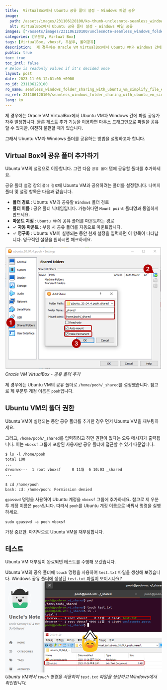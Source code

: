 ```yaml
---
title:  VirtualBox에서 Ubuntu 공유 폴더 설정 - Windows 파일 공유
image:
  path: /assets/images/231106120100/ko-thumb-unclesnote-seamless_windows_folder_sharing_with_ubuntu_vm_simplify_file_exchange.png
  alt: VirtualBox에서 Ubuntu 공유 폴더 설정 - Windows 파일 공유
images: ["/assets/images/231106120100/unclesnote-seamless_windows_folder_sharing_with_ubuntu_vm_simplify_file_exchange-oracle_vm_virtualbox-add_shared_folder.png", "/assets/images/231106120100/unclesnote-seamless_windows_folder_sharing_with_ubuntu_vm_simplify_file_exchange-create_a_test.txt_file_using_the_touch_command_in_ubuntu_vm_and_check_it_in_windows.png"]
categories: [우분투, Virtual Box]
tags: [VirtualBox, vboxsf, 우분투, 폴더공유]
description:  제 경우에는 Oracle VM VirtualBox에서 Ubuntu VM과 Windows 간에 파일 공유가 자주 발생합니다. 물론 게스트 추가 기능을 이용하면 마우스 드래그만으로 파일을 공유할 수 있지만, 여전히 불편할 때가 있습니다. 그래서 Ubuntu VM과 Windows 폴더를
public: true
toc: true
toc_intl: false
# Below is readonly values if it's decided once
layout: post
date: 2023-11-06 12:01:00 +0900
ro_id: 231106120100
ro_name: seamless_windows_folder_sharing_with_ubuntu_vm_simplify_file_exchange
ro_ref: 231106120100/seamless_windows_folder_sharing_with_ubuntu_vm_simplify_file_exchange
lang: ko
---
```

제 경우에는 Oracle VM VirtualBox에서 Ubuntu VM과 Windows 간에 파일 공유가 자주 발생합니다. 물론 게스트 추가 기능을 이용하면 마우스 드래그만으로 파일을 공유할 수 있지만, 여전히 불편할 때가 있습니다.  

그래서 Ubuntu VM과 Windows 폴더를 공유하는 방법을 설명하고자 합니다.  
## Virtual Box에 공유 폴더 추가하기
Ubuntu VM의 설정으로 이동합니다. 그런 다음 `공유 폴더` 탭에 공유할 폴더를 추가하세요.  

공유 폴더 설정 창의 `폴더 경로`에 Ubuntu VM과 공유하려는 폴더를 설정합니다. 나머지 폴더 및 설정 항목은 다음과 같습니다.  
- **폴더 경로** : Ubuntu VM과 공유할 `Windows` 폴더 경로
- **폴더 이름** : 공유 폴더 닉네임입니다. 가능하다면 `Mount point` 폴더명과 동일하게 만드세요.
- **마운트 지점** : `Ubuntu VM`에 공유 폴더를 마운트하는 경로
- ✓ **자동 마운트** : 부팅 시 공유 폴더를 자동으로 마운트합니다.
- ✓ **영구화** : Ubuntu VM이 실행되는 동안 현재 설정을 입력하면 이 항목이 나타납니다. 영구적인 설정을 원하시면 체크하세요.

![Oracle VM VirtualBox - 공유 폴더 추가](/assets/images/231106120100/unclesnote-seamless_windows_folder_sharing_with_ubuntu_vm_simplify_file_exchange-oracle_vm_virtualbox-add_shared_folder.png)
_Oracle VM VirtualBox - 공유 폴더 추가_

제 경우에는 Ubuntu VM의 공유 폴더로 `/home/pooh/_shared`를 설정했습니다. 참고로 제 우분투 계정 이름은 `pooh`입니다.  
## Ubuntu VM의 폴더 권한
Ubuntu VM이 실행되는 동안 공유 폴더를 추가한 경우 먼저 Ubuntu VM을 재부팅하세요.  

그리고, `/home/pooh/_shared`를 입력하려고 하면 권한이 없다는 오류 메시지가 출력됩니다. 이는 `vboxsf` 그룹에 포함된 사용자만 공유 폴더에 접근할 수 있기 때문입니다.  

```shell
$ ls -l /home/pooh
total 100
...
drwxrwx---  1 root vboxsf     0 11월  6 10:03 _shared
...

$ cd /home/pooh
bash: cd: /home/pooh: Permission denied

```
`gpasswd` 명령을 사용하여 Ubuntu 계정을 `vboxsf` 그룹에 추가하세요. 참고로 제 우분투 계정 이름은 `pooh`입니다. 따라서 `pooh`를 Ubuntu 계정 이름으로 바꿔서 명령을 실행하세요.  

```shell
sudo gpasswd -a pooh vboxsf
```
가장 중요한. 마지막으로 Ubuntu VM을 재부팅합니다.  
## 테스트
Ubuntu VM 재부팅이 완료되면 테스트를 수행해 보겠습니다.  

Ubuntu VM의 공유 폴더에 `touch` 명령을 사용하여 `test.txt` 파일을 생성해 보겠습니다. Windows 공유 폴더에 생성된 `test.txt` 파일이 보이시나요?  
![Ubuntu VM에서 `touch` 명령을 사용하여 `test.txt` 파일을 생성하고 Windows에서 확인합니다.](/assets/images/231106120100/unclesnote-seamless_windows_folder_sharing_with_ubuntu_vm_simplify_file_exchange-create_a_test.txt_file_using_the_touch_command_in_ubuntu_vm_and_check_it_in_windows.png)
_Ubuntu VM에서 `touch` 명령을 사용하여 `test.txt` 파일을 생성하고 Windows에서 확인합니다._

